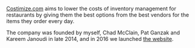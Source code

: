 
[Costimize.com](https://costimize.com) aims to lower the costs of inventory management for restaurants by giving them the best options from the best vendors for the items they order every day.

The company was founded by myself, Chad McClain, Pat Ganzak and Kareem Janoudi in late 2014, and in 2016 we launched [the website](https://costimize.com).
